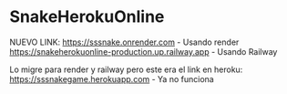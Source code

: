 # SnakeHerokuOnline

NUEVO LINK:
https://sssnake.onrender.com - Usando render 
https://snakeherokuonline-production.up.railway.app - Usando Railway


Lo migre para render y railway pero este era el link en heroku:
https://sssnakegame.herokuapp.com - Ya no funciona
